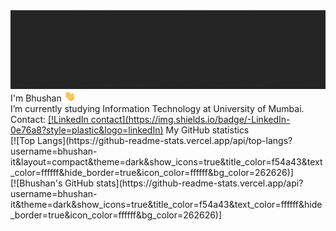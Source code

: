 <!--
**bhushan-it/bhushan-it** is a ✨ _special_ ✨ repository because its `README.md` (this file) appears on your GitHub profile.

Here are some ideas to get you started:

- 🔭 I’m currently working on ...
- 🌱 I’m currently learning ...
- 👯 I’m looking to collaborate on ...
- 🤔 I’m looking for help with ...
- 💬 Ask me about ...
- 📫 How to reach me: ...
- 😄 Pronouns: ...
- ⚡ Fun fact: ...
-->
<img src="header.gif">
<span>
  I'm Bhushan
  <img src="wave.gif" width="18">
</span>
<br>
I’m currently studying Information Technology at University of Mumbai.
<br>
Contact: <a href="https://www.linkedin.com/in/bhushan-it/"> [!LinkedIn contact](https://img.shields.io/badge/-LinkedIn-0e76a8?style=plastic&logo=linkedIn)</a>
My GitHub statistics
<br>
[![Top Langs](https://github-readme-stats.vercel.app/api/top-langs?username=bhushan-it&layout=compact&theme=dark&show_icons=true&title_color=f54a43&text_color=ffffff&hide_border=true&icon_color=ffffff&bg_color=262626)]
<br>
[![Bhushan's GitHub stats](https://github-readme-stats.vercel.app/api?username=bhushan-it&theme=dark&show_icons=true&title_color=f54a43&text_color=ffffff&hide_border=true&icon_color=ffffff&bg_color=262626)]

